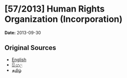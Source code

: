 # [57/2013] Human Rights Organization (Incorporation)

**Date:** 2013-09-30

## Original Sources

- [English](https://documents.gov.lk/view/bills/2013/9/57-2013_E.pdf)
- [සිංහල](https://documents.gov.lk/view/bills/2013/9/57-2013_S.pdf)
- [தமிழ்](https://documents.gov.lk/view/bills/2013/9/57-2013_T.pdf)
